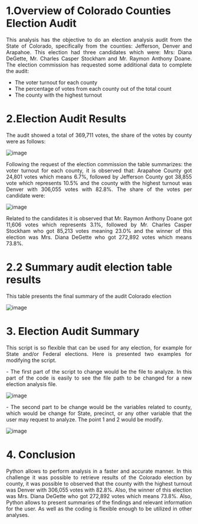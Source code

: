 # 1.Overview of Colorado Counties Election Audit

<p align="justify"> This analysis has the objective to do an election analysis audit from the State of Colorado, specifically from the counties: Jefferson, Denver and Arapahoe. This election had three candidates which were: Mrs: Diana DeGette, Mr. Charles Casper Stockham and Mr. Raymon Anthony Doane. The election commission has requested some additional data to complete the audit:
 
 - The voter turnout for each county
 - The percentage of votes from each county out of the total count
 - The county with the highest turnout

# 2.Election Audit Results

<p align="justify"> The audit showed a total of 369,711 votes, the share of the votes by county were as follows:

![image](https://user-images.githubusercontent.com/95872614/150383136-877449f5-099f-4c1b-943d-b14e1dd28e87.png)

<p align="justify"> Following the request of the election commission the table summarizes: the voter turnout for each county, it is observed that: Arapahoe County got 24,801 votes which means 6.7%, followed by Jefferson County got 38,855 vote which represents 10.5% and the county with the highest turnout was Denver with 306,055 votes with 82.8%. 
The share of the votes per candidate were:

![image](https://user-images.githubusercontent.com/95872614/150383266-be447598-be88-448c-9b44-e396eba2173b.png)


<p align="justify"> Related to the candidates it is observed that Mr. Raymon Anthony Doane got 11,606 votes which represents 3.1%, followed by Mr. Charles Casper Stockham who got 85,213 votes meaning 23.0% and the winner of this election was Mrs. Diana DeGette who got 272,892 votes which means 73.8%.  

# 2.2 Summary audit election table results

<p align="justify"> This table presents the final summary of the audit Colorado election

![image](https://user-images.githubusercontent.com/95872614/150381852-6924012d-7c31-4f9b-ad68-a555b0fc4a46.png)

# 3.	Election Audit Summary

<p align="justify"> This script is so flexible that can be used for any election, for example for State and/or Federal elections. Here is presented two examples for modifying the script.
<p align="justify"> - The first part of the script to change would be the file to analyze. In this part of the code is easily to see the file path to be changed for a new election analysis file. 
 
 ![image](https://user-images.githubusercontent.com/95872614/150382762-b811b349-7bf4-4b2c-8197-b62e40126daa.png)

 
<p align="justify"> - The second part to be change would be the variables related to county, which would be change for State, precinct, or any other variable that the user may request to analyze. The point 1 and 2 would be modify.   
 
 ![image](https://user-images.githubusercontent.com/95872614/150382794-975f272d-0382-4746-ba86-4db6296010d2.png)


# 4.	Conclusion

<p align="justify"> Python allows to perform analysis in a faster and accurate manner. In this challenge it was possible to retrieve results of the Colorado election by county, it was possible to observed that the county with the highest turnout was Denver with 306,055 votes with 82.8%. Also, the winner of this election was Mrs. Diana DeGette who got 272,892 votes which means 73.8%.  Also, Python allows to present summaries of the findings and relevant information for the user. As well as the coding is flexible enough to be utilized in other analyses.   

